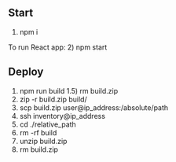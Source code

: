 ## Start

1) npm i

To run React app:
2) npm start

## Deploy

1) npm run build
1.5) rm build.zip
2) zip -r build.zip build/
2) scp build.zip user@ip_address:/absolute/path
3) ssh inventory@ip_address
4) cd ./relative_path
5) rm -rf build
6) unzip build.zip
7) rm build.zip

